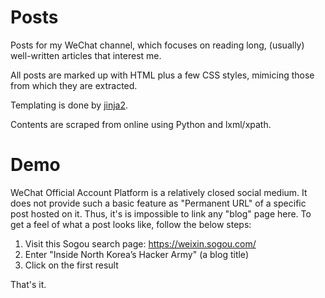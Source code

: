 # Posts
Posts for my WeChat channel, which focuses on reading long, (usually) well-written articles that interest me.

All posts are marked up with HTML plus a few CSS styles, mimicing those from which they are extracted.

Templating is done by [jinja2](https://jinja.palletsprojects.com/en/3.0.x/).

Contents are scraped from online using Python and lxml/xpath.

# Demo
WeChat Official Account Platform is a relatively closed social medium.
It does not provide such a basic feature as "Permanent URL" of a specific post hosted on it.
Thus, it's is impossible to link any "blog" page here. To get a feel of what a post looks like, follow the below steps:
1. Visit this Sogou search page: https://weixin.sogou.com/
2. Enter "Inside North Korea’s Hacker Army" (a blog title)
3. Click on the first result

That's it.
